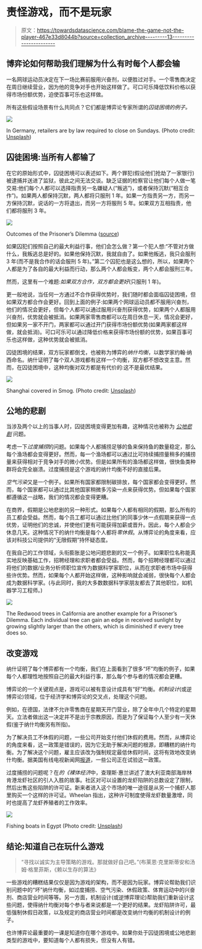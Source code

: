 # 责怪游戏，而不是玩家

> 原文：<https://towardsdatascience.com/blame-the-game-not-the-player-467e33d8044b?source=collection_archive---------13----------------------->

## 博弈论如何帮助我们理解为什么有时每个人都会输

一名网球运动员决定在下一场比赛前服用兴奋剂，以便胜过对手。一个零售商决定在周日继续营业，因为他的竞争对手也开始这样做了。可口可乐降低饮料价格以获得市场份额优势，迫使百事可乐也这样做。

所有这些假设场景有什么共同点？它们都是博弈论专家所谓的*囚徒困境的例子。*

![](img/645f6ab4bbd8d3e5b793485829881f1f.png)

In Germany, retailers are by law required to close on Sundays. (Photo credit: [Unsplash](https://unsplash.com/photos/DrLtv2bgXSc))

## 囚徒困境:当所有人都输了

在它的原始形式中，囚徒困境可以表述如下。两个罪犯(假设他们抢劫了一家银行)被逮捕并送进了监狱，彼此之间无法交谈。缺乏证据的检察官让他们每个人做一笔交易:他们每个人都可以选择指责另一名嫌疑人(“叛逃”)，或者保持沉默(“相互合作”)。如果两人都保持沉默，两人都将只服刑 1 年。如果一方指责另一方，而另一方保持沉默，说话的一方将退出，而另一方将服刑 5 年。如果双方互相指责，他们都将服刑 3 年。

![](img/5af9b07db29a878fc82faa8059cff886.png)

Outcomes of the Prisoner’s Dilemma ([source](https://corporatefinanceinstitute.com/resources/knowledge/other/prisoners-dilemma/))

如果囚犯们按照自己的最大利益行事，他们会怎么做？第一个犯人想:“不管对方做什么，我叛逃总是好的。如果他保持沉默，我就自由了。如果他叛逃，我只会服刑 3 年(而不是我合作的话会服刑 5 年)。”第二个囚犯也是这么想的，所以，如果两个人都是为了各自的最大利益而行动，那么两个人都会叛变，两个人都会服刑三年。

然而，这里有一个难题:*如果双方合作，双方都会更好*(只服刑 1 年)。

更一般地说，当任何一方通过不合作获得优势时，我们随时都会面临囚徒困境，但如果双方都合作会更好。回到上面的例子:如果两个网球运动员都不服用兴奋剂，他们的情况会更好，但每个人都可以通过服用兴奋剂获得优势，如果两个人都服用兴奋剂，优势就会被抵消。如果两家零售商都可以在周日休息一天，情况会更好，但如果另一家不开门，两家都可以通过开门获得市场份额优势(如果两家都这样做，就会抵消)。可口可乐可以通过降低价格来获得市场份额的优势，如果百事可乐也这样做，这种优势就会被抵消。

囚徒困境的结果，双方玩家都倒戈，也被称为博弈的*纳什均衡*，以数学家约翰·纳西命名。纳什证明了每个双人游戏都有这样一个均衡，双方都不想改变主意。然而，在囚徒困境中，这种均衡对双方都是有代价的:这不是最优结果。

![](img/2d256bbcdae398ac157f67f3d1107cfc.png)

Shanghai covered in Smog. (Photo credit: [Unsplash](https://unsplash.com/photos/wZTiKB6rQYY))

## 公地的悲剧

当涉及两个以上的当事人时，囚徒困境变得更加有趣，这种情况也被称为 [*公地悲剧*](https://en.wikipedia.org/wiki/Tragedy_of_the_commons) 问题。

考虑一下*过度捕捞*的问题。如果每个人都捕捞足够的鱼来保持鱼的数量稳定，那么每个渔场都会变得更好。然而，每一个渔场都可以通过比可持续捕捞量稍多的捕捞量来获得相对于竞争对手的微小优势。但是如果所有的渔场都这样做，很快鱼类种群将会完全崩溃。过度捕捞是这个游戏的纳什均衡不好的直接后果。

*空气污染*又是一个例子。如果所有国家都限制碳排放，每个国家都会变得更好。然而，每个国家都可以通过比其他国家稍微多污染一点来获得优势。但如果每个国家都遵循这一战略，我们的情况都会变得更糟。

在商界，假期是公地悲剧的另一种形式。如果每个人都有相同的假期，那么所有的员工都会受益。然而，每个员工都可以通过比他们的同事少休一点假期来获得一点优势，证明他们的忠诚，并使他们更有可能获得加薪或晋升。因此，每个人都会少休息几天。这种情况下的纳什均衡是每个人都将*零休假*。从博弈论的角度来看，应该对科技公司提供的“无限假期”持怀疑态度。

在我自己的工作领域，头衔膨胀是公地问题悲剧的又一个例子。如果职位名称能真实地反映基础工作，招聘经理和求职者都会受益。然而，每个招聘经理都可以通过将他们的数据/业务分析师职位宣传为数据科学家职位，从而在求职者市场中获得些许优势。然而，如果每个人都开始这样做，这种影响就会减弱，很快每个人都会成为数据科学家。(与此同时，我的大多数数据科学家朋友都去了其他职位，如机器学习工程师。)

![](img/28d6972585dd4386e593ec620615c091.png)

The Redwood trees in California are another example for a Prisoner’s Dilemma. Each individual tree can gain an edge in received sunlight by growing slightly larger than the others, which is diminished if every tree does so.

## 改变游戏

纳什证明了每个博弈都有一个均衡，我们在上面看到了很多“坏”均衡的例子，如果每个人都理性地按照自己的最大利益行事，那么每个参与者的情况都会更糟。

博弈论的一个关键观点是，游戏可以被有意设计成具有“好”均衡。*机制设计*(或逆博弈论)领域，位于经济学和博弈论的交叉点，处理这个问题。

例如，在德国，法律不允许零售商在星期天开门营业，除了全年中几个特定的星期天。立法者做出这一决定并不是出于宗教原因，而是为了保证每个人至少有一天休假(鉴于纳什均衡另有所指)。

为了解决员工不休假的问题，一些公司开始支付他们休假的费用。然而，从博弈论的角度来看，这一政策是错误的，因为它无助于解决问题的根源，即糟糕的纳什均衡。为了解决这个问题，雇主应该改为强制规定最低休假时间，这将有效地改变纳什均衡。据美国有线电视新闻网[报道](https://money.cnn.com/2015/12/15/pf/mandatory-vacation/index.html)，一些公司正在试验这一政策。

过度捕捞的问题呢？在*的《裸体经济*中，查理斯·惠兰讲述了澳大利亚南部海岸林肯港龙虾社区的引人入胜的故事。社区对可以设置的龙虾陷阱的总数设定了限制，然后出售这些陷阱的许可证。新来者进入这个市场的唯一途径是从另一个捕虾人那里购买一个这样的许可证。Wheelan 指出，这种许可制度使得龙虾数量激增，同时也提高了龙虾养殖者的工作效率。

![](img/dc2554df70c4735e70e56ad39057ab77.png)

Fishing boats in Egypt (Photo credit: [Unsplash](https://unsplash.com/photos/mG1EpGZtKyA))

## 结论:知道自己在玩什么游戏

> “寻找以诚实为主导策略的游戏。那就做好自己吧。”(布莱恩·克里斯蒂安和汤姆·格里菲斯，《赖以生存的算法》

一些游戏的糟糕结果仅仅是因为游戏的架构，而不是因为玩家。博弈论帮助我们识别问题中的“坏”纳什均衡，如过度捕捞、空气污染、休假政策、体育运动中的兴奋剂、商店营业时间等等。另一方面，机制设计(或逆博弈理论)帮助我们重新设计这些问题，使得纳什均衡对每个参与者来说都是一个更好的结果。龙虾陷阱许可，最低强制休假日政策，以及规定的商店营业时间都是改变纳什均衡的机制设计的例子。

也许博弈论最重要的一课是知道你在哪个游戏中。如果你处于囚徒困境或公地悲剧类型的游戏中，要知道每个人都有损失，但没有人有错。